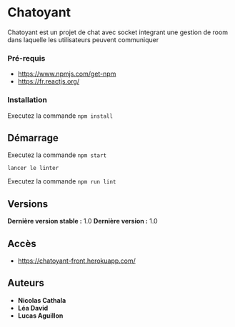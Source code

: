# Chatoyant

Chatoyant est un projet de chat avec socket integrant une gestion de room
dans laquelle les utilisateurs peuvent communiquer

### Pré-requis

- https://www.npmjs.com/get-npm
- https://fr.reactjs.org/

### Installation

Executez la commande `npm install`

## Démarrage

Executez la commande `npm start`
```
lancer le linter
```
Executez la commande `npm run lint`

## Versions

**Dernière version stable :** 1.0
**Dernière version :** 1.0

## Accès

- https://chatoyant-front.herokuapp.com/

## Auteurs

- **Nicolas Cathala**
- **Léa David**
- **Lucas Aguillon**
